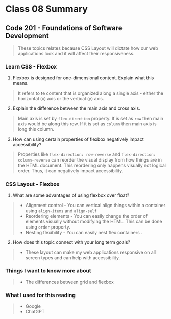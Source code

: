 # Class 08 Summary
## Code 201 - Foundations of Software Development

> These topics relates because CSS Layout will dictate how our web applications look and it will affect their responsiveness.

### Learn CSS - Flexbox
1. Flexbox is designed for one-dimensional content. Explain what this means.
  > It refers to te content that is organized along a single axis - either the horizontal (x) axis or the vertical (y) axis.
2. Explain the difference between the main axis and cross axis.
  > Main axis is set by `flex-direction` property. If is set as `row` then main axis would be along this row. If it is set as `column` then main axis is long this column.
3. How can using certain properties of flexbox negatively impact accessibility?
  > Properties like `flex-direction: row-reverse` and `flex-direction: column-reverse` can reorder the visual display from how things are in the HTML document. This reordering only happens visually not logical order. Thus, it can negatively impact accessibility.


### CSS Layout - Flexbox
1. What are some advantages of using flexbox over float?
  > * Alignment control - You can vertical align things within a container using `align-items` and `align-self`
  > * Reordering elements - You can easily change the order of elements visually without modifying the HTML. This can be done using `order` property.
  > * Nesting  flexibility - You can easily nest flex containers .
2. How does this topic connect with your long term goals?
  > * These layout can make my web applications responsive on all screen types and can help with accessibility.


### Things I want to know more about
> * The differences between grid and flexbox

### What I used for this reading
> * Google
> * ChatGPT